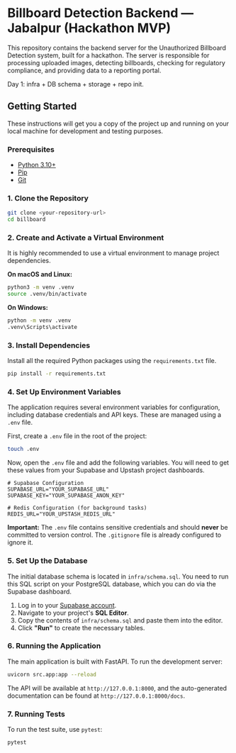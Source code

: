 # Billboard Detection Backend — Jabalpur (Hackathon MVP)

This repository contains the backend server for the Unauthorized Billboard Detection system, built for a hackathon. The server is responsible for processing uploaded images, detecting billboards, checking for regulatory compliance, and providing data to a reporting portal.

Day 1: infra + DB schema + storage + repo init.

## Getting Started

These instructions will get you a copy of the project up and running on your local machine for development and testing purposes.

### Prerequisites

*   [Python 3.10+](https://www.python.org/downloads/)
*   [Pip](https://pip.pypa.io/en/stable/installation/)
*   [Git](https://git-scm.com/book/en/v2/Getting-Started-Installing-Git)

### 1. Clone the Repository

```sh
git clone <your-repository-url>
cd billboard
```

### 2. Create and Activate a Virtual Environment

It is highly recommended to use a virtual environment to manage project dependencies.

**On macOS and Linux:**
```sh
python3 -m venv .venv
source .venv/bin/activate
```

**On Windows:**
```sh
python -m venv .venv
.venv\Scripts\activate
```

### 3. Install Dependencies

Install all the required Python packages using the `requirements.txt` file.

```sh
pip install -r requirements.txt
```

### 4. Set Up Environment Variables

The application requires several environment variables for configuration, including database credentials and API keys. These are managed using a `.env` file.

First, create a `.env` file in the root of the project:

```sh
touch .env
```

Now, open the `.env` file and add the following variables. You will need to get these values from your Supabase and Upstash project dashboards.

```
# Supabase Configuration
SUPABASE_URL="YOUR_SUPABASE_URL"
SUPABASE_KEY="YOUR_SUPABASE_ANON_KEY"

# Redis Configuration (for background tasks)
REDIS_URL="YOUR_UPSTASH_REDIS_URL"
```

**Important:** The `.env` file contains sensitive credentials and should **never** be committed to version control. The `.gitignore` file is already configured to ignore it.

### 5. Set Up the Database

The initial database schema is located in `infra/schema.sql`. You need to run this SQL script on your PostgreSQL database, which you can do via the Supabase dashboard.

1.  Log in to your [Supabase account](https://app.supabase.io/).
2.  Navigate to your project's **SQL Editor**.
3.  Copy the contents of `infra/schema.sql` and paste them into the editor.
4.  Click **"Run"** to create the necessary tables.

### 6. Running the Application

The main application is built with FastAPI. To run the development server:

```sh
uvicorn src.app:app --reload
```

The API will be available at `http://127.0.0.1:8000`, and the auto-generated documentation can be found at `http://127.0.0.1:8000/docs`.

### 7. Running Tests

To run the test suite, use `pytest`:

```sh
pytest
```
